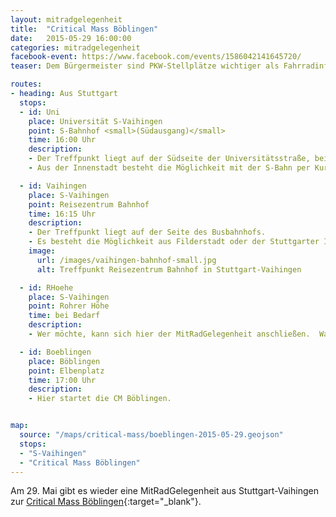 ```yaml
---
layout: mitradgelegenheit
title:  "Critical Mass Böblingen"
date:   2015-05-29 16:00:00
categories: mitradgelegenheit
facebook-event: https://www.facebook.com/events/1586042141645720/
teaser: Dem Bürgermeister sind PKW-Stellplätze wichtiger als Fahrradinfrastruktur.  Uns nicht.

routes:
- heading: Aus Stuttgart
  stops:
  - id: Uni
    place: Universität S-Vaihingen
    point: S-Bahnhof <small>(Südausgang)</small>
    time: 16:00 Uhr
    description:
    - Der Treffpunkt liegt auf der Südseite der Universitätsstraße, bei der Fahrradabstellanlage.  Es wird pünktlich losgefahren.
    - Aus der Innenstadt besteht die Möglichkeit mit der S-Bahn per Kurzstreckenticket (1,20&nbsp;€) von der Schwabstraße zur Universität zu fahren.

  - id: Vaihingen
    place: S-Vaihingen
    point: Reisezentrum Bahnhof
    time: 16:15 Uhr
    description:
    - Der Treffpunkt liegt auf der Seite des Busbahnhofs.
    - Es besteht die Möglichkeit aus Filderstadt oder der Stuttgarter Innenstadt per S-Bahn dazuzustoßen.
    image:
      url: /images/vaihingen-bahnhof-small.jpg
      alt: Treffpunkt Reisezentrum Bahnhof in Stuttgart-Vaihingen

  - id: RHoehe
    place: S-Vaihingen
    point: Rohrer Höhe
    time: bei Bedarf
    description:
    - Wer möchte, kann sich hier der MitRadGelegenheit anschließen.  Wann wir dort eintreffen hängt von unseren Kräften ab.

  - id: Boeblingen
    place: Böblingen
    point: Elbenplatz
    time: 17:00 Uhr
    description:
    - Hier startet die CM Böblingen.


map:
  source: "/maps/critical-mass/boeblingen-2015-05-29.geojson"
  stops:
  - "S-Vaihingen"
  - "Critical Mass Böblingen"
---
```


Am 29.&nbsp;Mai gibt es wieder eine MitRadGelegenheit aus Stuttgart-Vaihingen zur [Critical Mass Böblingen][CM-Boeblingen]{:target="_blank"}.




[CM-Boeblingen]: http://www.radeln-in-bb.de/criticalmass/
